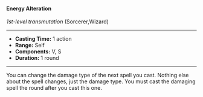 #### Energy Alteration
*1st-level transmutation* (Sorcerer,Wizard)
___
- **Casting Time:** 1 action
- **Range:** Self
- **Components:** V, S
- **Duration:** 1 round
---
You can change the damage type of the next spell
you cast. Nothing else about the spell changes, just
the damage type. You must cast the damaging spell
the round after you cast this one.
